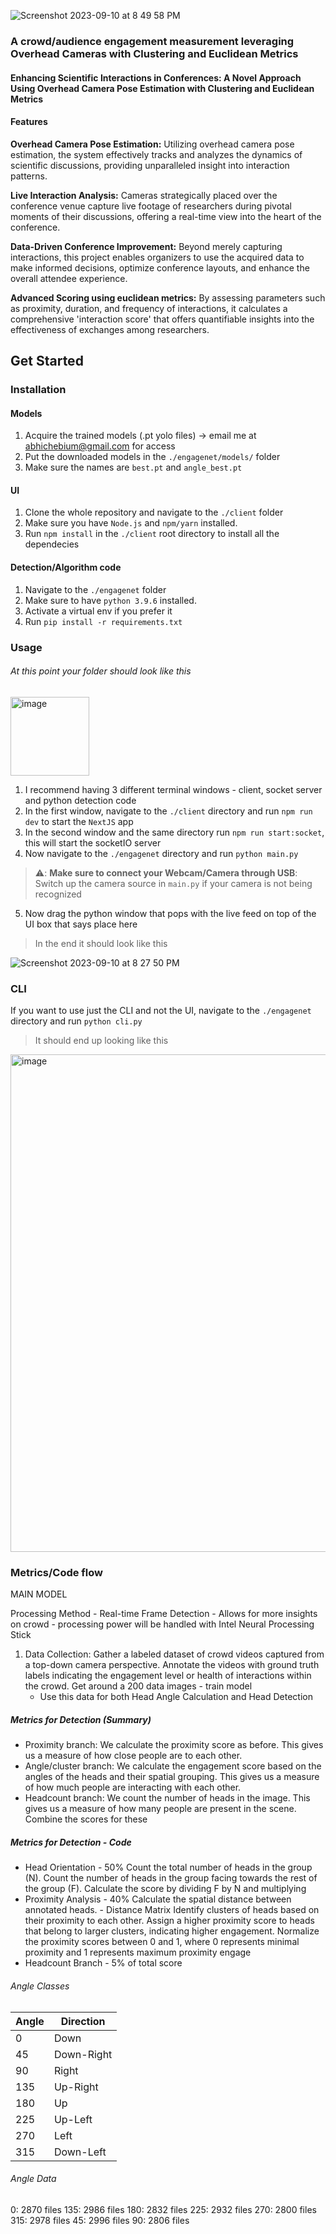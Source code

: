 ![Screenshot 2023-09-10 at 8 49 58 PM](https://github.com/abhayc-glitch/EngageNet/assets/78511893/60ad3ee4-78ce-409a-bd7a-7e96dd917f0d)

### A crowd/audience engagement measurement leveraging Overhead Cameras with Clustering and Euclidean Metrics

#### Enhancing Scientific Interactions in Conferences: A Novel Approach Using Overhead Camera Pose Estimation with Clustering and Euclidean Metrics

#### Features
**Overhead Camera Pose Estimation:** Utilizing overhead camera pose estimation, the system effectively tracks and analyzes the dynamics of scientific discussions, providing unparalleled insight into interaction patterns.

**Live Interaction Analysis:** Cameras strategically placed over the conference venue capture live footage of researchers during pivotal moments of their discussions, offering a real-time view into the heart of the conference.

**Data-Driven Conference Improvement:** Beyond merely capturing interactions, this project enables organizers to use the acquired data to make informed decisions, optimize conference layouts, and enhance the overall attendee experience.

**Advanced Scoring using euclidean metrics:** By assessing parameters such as proximity, duration, and frequency of interactions, it calculates a comprehensive 'interaction score' that offers quantifiable insights into the effectiveness of exchanges among researchers. 

## Get Started

### Installation

#### Models
1. Acquire the trained models (.pt yolo files) -> email me at abhichebium@gmail.com for access
2. Put the downloaded models in the `./engagenet/models/` folder
3. Make sure the names are `best.pt` and `angle_best.pt`

#### UI
1. Clone the whole repository and navigate to the `./client` folder
2. Make sure you have `Node.js` and `npm/yarn` installed.
3. Run `npm install` in the `./client` root directory to install all the dependecies

#### Detection/Algorithm code
1. Navigate to the `./engagenet` folder
2. Make sure to have `python 3.9.6` installed.
3. Activate a virtual env if you prefer it
4. Run `pip install -r requirements.txt`

### Usage
###### At this point your folder should look like this
<img width="126" alt="image" src="https://github.com/abhayc-glitch/EngageNet/assets/78511893/3796a406-edd9-47bd-9a43-cc76e11aa714">


1. I recommend having 3 different terminal windows - client, socket server and python detection code
2. In the first window, navigate to the `./client` directory and run `npm run dev` to start the `NextJS` app
3. In the second window and the same directory run `npm run start:socket`, this will start the socketIO server
4. Now navigate to the `./engagenet` directory and run `python main.py`
> ⚠️: **Make sure to connect your Webcam/Camera through USB**: Switch up the camera source in `main.py` if your camera is not being recognized
5. Now drag the python window that pops with the live feed on top of the UI box that says place here
> In the end it should look like this
> 
![Screenshot 2023-09-10 at 8 27 50 PM](https://github.com/abhayc-glitch/EngageNet/assets/78511893/8b7a01a3-9fb6-4e21-90f8-29790208eb2c)


### CLI
If you want to use just the CLI and not the UI, navigate to the `./engagenet` directory and run `python cli.py`
> It should end up looking like this
>
<img width="796" alt="image" src="https://github.com/abhayc-glitch/EngageNet/assets/78511893/7af4c46b-4ac2-45aa-9b9a-383e48690d90">


### Metrics/Code flow
MAIN MODEL

Processing Method - Real-time Frame Detection - Allows for more insights on crowd - processing power will be handled with Intel Neural Processing Stick

1. Data Collection:
    Gather a labeled dataset of crowd videos captured from a top-down camera perspective.
    Annotate the videos with ground truth labels indicating the engagement level or health of interactions within the crowd.
    Get around a 200 data images - train model
    - Use this data for both Head Angle Calculation and Head Detection

##### Metrics for Detection (Summary)
- Proximity branch: We calculate the proximity score as before. This gives us a measure of how close people are to each other.
- Angle/cluster branch: We calculate the engagement score based on the angles of the heads and their spatial grouping. This gives us a measure of how much people are interacting with each other.
- Headcount branch: We count the number of heads in the image. This gives us a measure of how many people are present in the scene.
Combine the scores for these


##### Metrics for Detection - Code
- Head Orientation - 50%
    Count the total number of heads in the group (N).
    Count the number of heads in the group facing towards the rest of the group (F).
    Calculate the score by dividing F by N and multiplying
- Proximity Analysis - 40%
    Calculate the spatial distance between annotated heads. - Distance Matrix
    Identify clusters of heads based on their proximity to each other.
    Assign a higher proximity score to heads that belong to larger clusters, indicating higher engagement.
    Normalize the proximity scores between 0 and 1, where 0 represents minimal proximity and 1 represents maximum proximity engage
- Headcount Branch - 5% of total score


###### Angle Classes
| Angle | Direction |
|-------|-----------|
| 0     | Down      |
| 45    | Down-Right|
| 90    | Right     |
| 135   | Up-Right  |
| 180   | Up        |
| 225   | Up-Left   |
| 270   | Left      |
| 315   | Down-Left |


###### Angle Data
0: 2870 files
135: 2986 files
180: 2832 files
225: 2932 files
270: 2800 files
315: 2978 files
45: 2996 files
90: 2806 files

